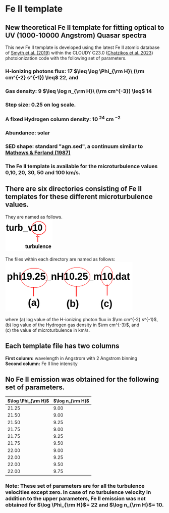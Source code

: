 # Fe II template
## New theoretical Fe II template for fitting optical to UV (1000-10000 Angstrom) Quasar spectra

This new Fe II template is developed using the latest Fe II atomic database of [Smyth et al. (2019)](https://ui.adsabs.harvard.edu/abs/2019MNRAS.483..654S/abstract) within the CLOUDY C23.0 ([Chatzikos et al. 2023](https://ui.adsabs.harvard.edu/abs/2023RMxAA..59..327C/abstract)) photoionization code with the following set of parameters.

### H-ionizing photons flux: 17 $\leq \log \Phi_{\rm H}\ (\rm cm^{-2} s^{-1}) \leq$ 22, and    
### Gas density: 9 $\leq \log n_{\rm H}\  (\rm cm^{-3}) \leq$ 14
### Step size: 0.25 on log scale. 
### A fixed Hydrogen column density: 10 $^{24}$ cm $^{-2}$   
### Abundance: solar
### SED shape: standard "agn.sed", a continuum similar to  [Mathews & Ferland (1987)](https://ui.adsabs.harvard.edu/abs/1987ApJ...323..456M/abstract/)
### The Fe II template is available for the microturbulence values 0,10, 20, 30, 50 and 100 km/s.

## There are six directories consisting of Fe II templates for these different microturbulence values. 
They are named as follows.   
<img src='folder_syntax.png' alt="directory naming" style="height: 100px; width:150px;"/>

The files within each directory are named as follows:   
<img src='./file_name.png' alt="template naming">

where (a) log value of the H-ionizing photon flux in $\rm cm^{-2} s^{-1}$,    
(b) log value of the Hydrogen gas density in $\rm cm^{-3}$, and     
(c) the value of microturbulence in km/s.  

## Each template file has two columns    
<b>First column:</b> wavelength in Angstrom with 2 Angstrom binning    
<b>Second column:</b> Fe II line intensity

## No Fe II emission was obtained for the following set of parameters.     

| $\log \Phi_{\rm H}$ | $\log n_{\rm H}$ |
|-------------------|----------------|
|   21.25  | 9.00 |
| 21.50  | 9.00 |
| 21.50  | 9.25 |
| 21.75  | 9.00 |
| 21.75  | 9.25 |
| 21.75  | 9.50 |
| 22.00  | 9.00 |
| 22.00  | 9.25 |
| 22.00  | 9.50 |
| 22.00  | 9.75 |

### Note: These set of parameters are for all the turbulence velocities except zero. In case of no turbulence velocity in addition to the upper parameters, Fe II emission was not obtained for $\log \Phi_{\rm H}$= 22 and $\log n_{\rm H}$= 10.
